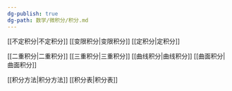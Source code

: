 ```yaml
---
dg-publish: true
dg-path: 数学/微积分/积分.md
---
```

[[不定积分\|不定积分]]
[[变限积分\|变限积分]]
[[定积分\|定积分]]

[[二重积分\|二重积分]]
[[三重积分\|三重积分]]
[[曲线积分\|曲线积分]]
[[曲面积分\|曲面积分]]

[[积分方法\|积分方法]]
[[积分表\|积分表]]


